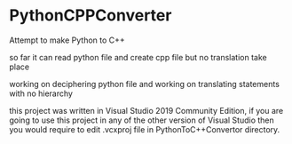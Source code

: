 # PythonCPPConverter
Attempt to make Python to C++

so far it can read python file and create cpp file but no translation take place

working on deciphering python file and working on translating statements with no hierarchy



this project was written in Visual Studio 2019 Community Edition, if you are going to use this project in any of the other version of Visual Studio then you would require to edit .vcxproj file in PythonToC++Convertor directory.
